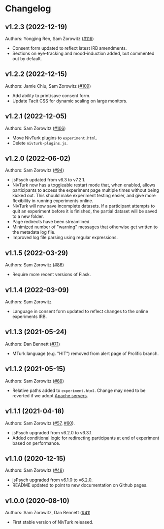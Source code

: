 # Changelog

## v1.2.3 (2022-12-19)

Authors: Yongjing Ren, Sam Zorowitz ([#116](https://github.com/nivlab/nivturk/pull/116))

- Consent form updated to reflect latest IRB amendments.
- Sections on eye-tracking and mood-induction added, but commented out by default.

## v1.2.2 (2022-12-15)

Authors: Jamie Chiu, Sam Zorowitz ([#109](https://github.com/nivlab/nivturk/pull/109))

- Add ability to print/save consent form.
- Update Tacit CSS for dynamic scaling on large monitors.

## v1.2.1 (2022-12-05)

Authors: Sam Zorowitz ([#106](https://github.com/nivlab/nivturk/pull/106))

- Move NivTurk plugins to `experiment.html`.
- Delete `nivturk-plugins.js`.

## v1.2.0 (2022-06-02)

Authors: Sam Zorowitz ([#94](https://github.com/nivlab/nivturk/pull/94))

- jsPsych updated from v6.3 to v7.2.1.
- NivTurk now has a toggleable restart mode that, when enabled, allows participants to access the experiment page multiple times without being kicked out. This should make experiment testing easier, and give more flexibility in running experiments online.
- NivTurk will now save incomplete datasets. If a participant attempts to quit an experiment before it is finished, the partial dataset will be saved to a new folder.
- Page redirects have been streamlined.
- Minimized number of "warning" messages that otherwise get written to the metadata log file.
- Improved log file parsing using regular expressions.

## v1.1.5 (2022-03-29)

Authors: Sam Zorowitz ([#86](https://github.com/nivlab/nivturk/pull/86/))

- Require more recent versions of Flask.

## v1.1.4 (2022-03-09)

Authors: Sam Zorowitz

- Language in consent form updated to reflect changes to the online experiments IRB.

## v1.1.3 (2021-05-24)

Authors: Dan Bennett ([#71](https://github.com/nivlab/nivturk/pull/71))

- MTurk language (e.g. "HIT") removed from alert page of Prolific branch.

## v1.1.2 (2021-05-15)

Authors: Sam Zorowitz ([#69](https://github.com/nivlab/nivturk/pull/69))

- Relative paths added to `experiment.html`. Change may need to be reverted if we adopt [Apache servers](https://github.com/nivlab/nivturk/pull/68).

## v1.1.1 (2021-04-18)

Authors: Sam Zorowitz ([#57](https://github.com/nivlab/nivturk/pull/57), [#60](https://github.com/nivlab/nivturk/pull/60)).

- jsPsych upgraded from v6.2.0 to v6.3.1.
- Added conditional logic for redirecting participants at end of experiment based on performance.

## v1.1.0 (2020-12-15)

Authors: Sam Zorowitz ([#48](https://github.com/nivlab/nivturk/pull/48))

- jsPsych upgraded from v6.1.0 to v6.2.0.
- README updated to point to new documentation on Github pages.

## v1.0.0 (2020-08-10)

Authors: Sam Zorowitz, Dan Bennett ([#41](https://github.com/nivlab/nivturk/pull/41))

- First stable version of NivTurk released.
